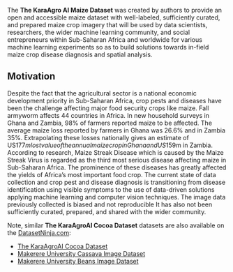
The **The KaraAgro AI Maize Dataset** was created by authors to provide an open and accessible maize dataset with well-labeled, sufficiently curated, and prepared maize crop imagery that will be used by data scientists, researchers, the wider machine learning community, and social entrepreneurs within Sub-Saharan Africa and worldwide for various machine learning experiments so as to build solutions towards in-field maize crop disease diagnosis and spatial analysis.

## Motivation

Despite the fact that the agricultural sector is a national economic development priority in Sub-Saharan Africa, crop pests and diseases have been the challenge affecting major food security crops like maize. Fall armyworm affects 44 countries in Africa. In new household surveys in Ghana and Zambia, 98% of farmers reported maize to be affected. The average maize loss reported by farmers in Ghana was 26.6% and in Zambia 35%. Extrapolating these losses nationally gives an estimate of US$177m lost value of the annual maize crop in Ghana and US$159m in Zambia. According to research, Maize Streak Disease which is caused by the Maize Streak Virus is regarded as the third most serious disease affecting maize in Sub-Saharan Africa. The prominence of these diseases has greatly affected the yields of Africa’s most important food crop. The current state of data collection and crop pest and disease diagnosis is transitioning from disease identification using visible symptoms to the use of data-driven solutions applying machine learning and computer vision techniques. The image data previously collected is biased and not reproducible It has also not been sufficiently curated, prepared, and shared with the wider community.

Note, similar **The KaraAgroAI Cocoa Dataset** datasets are also available on the [DatasetNinja.com](https://datasetninja.com/):

- [The KaraAgroAI Cocoa Dataset](https://datasetninja.com/kara-agro-ai-cocoa)
- [Makerere University Cassava Image Dataset](https://datasetninja.com/makerere-university-cassava)
- [Makerere University Beans Image Dataset](https://datasetninja.com/makerere-university-beans)